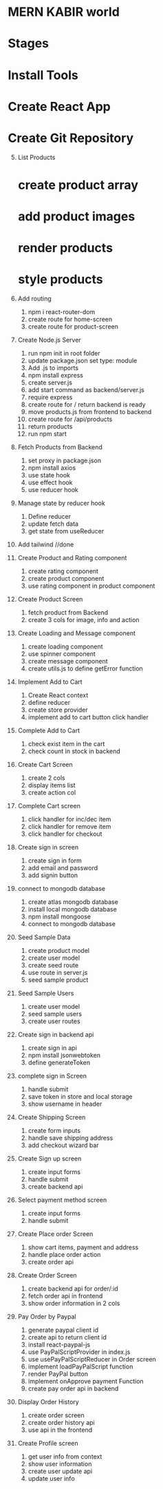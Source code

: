 # MERN KABIR world

# Stages

# Install Tools

# Create React App

# Create Git Repository

5. List Products
   # create product array
   # add product images
   # render products
   # style products
6. Add routing

   1. npm i react-router-dom
   2. create route for home-screen
   3. create route for product-screen

7. Create Node.js Server

   1. run npm init in root folder
   2. update package.json set type: module
   3. Add .js to imports
   4. npm install express
   5. create server.js
   6. add start command as backend/server.js
   7. require express
   8. create route for / return backend is ready
   9. move products.js from frontend to backend
   10. create route for /api/products
   11. return products
   12. run npm start

8. Fetch Products from Backend

   1. set proxy in package.json
   2. npm install axios
   3. use state hook
   4. use effect hook
   5. use reducer hook

9. Manage state by reducer hook
   1. Define reducer
   2. update fetch data
   3. get state from useReducer
10. Add tailwind //done

11. Create Product and Rating component

    1. create rating component
    2. create product component
    3. use rating component in product component

12. Create Product Screen

    1. fetch product from Backend
    2. create 3 cols for image, info and action

13. Create Loading and Message component

    1. create loading component
    2. use spinner component
    3. create message component
    4. create utils.js to define getError function

14. Implement Add to Cart

    1. Create React context
    2. define reducer
    3. create store provider
    4. implement add to cart button click handler

15. Complete Add to Cart

    1. check exist item in the cart
    2. check count in stock in backend

16. Create Cart Screen

    1. create 2 cols
    2. display items list
    3. create action col

17. Complete Cart screen

    1. click handler for inc/dec item
    2. click handler for remove item
    3. click handler for checkout

18. Create sign in screen

    1. create sign in form
    2. add email and password
    3. add signin button

19. connect to mongodb database

    1. create atlas mongodb database
    2. install local mongodb database
    3. npm install mongoose
    4. connect to mongodb database

20. Seed Sample Data

    1. create product model
    2. create user model
    3. create seed route
    4. use route in server.js
    5. seed sample product

21. Seed Sample Users

    1. create user model
    2. seed sample users
    3. create user routes

22. Create sign in backend api

    1. create sign in api
    2. npm install jsonwebtoken
    3. define generateToken

23. complete sign in Screen

    1. handle submit
    2. save token in store and local storage
    3. show username in header

24. Create Shipping Screen
    1. create form inputs
    2. handle save shipping address
    3. add checkout wizard bar
25. Create Sign up screen

    1. create input forms
    2. handle submit
    3. create backend api

26. Select payment method screen

    1. create input forms
    2. handle submit

27. Create Place order Screen

    1. show cart items, payment and address
    2. handle place order action
    3. create order api

28. Create Order Screen

    1. create backend api for order/:id
    2. fetch order api in frontend
    3. show order information in 2 cols

29. Pay Order by Paypal

    1. generate paypal client id
    2. create api to return client id
    3. install react-paypal-js
    4. use PayPalScriptProvider in index.js
    5. use usePayPalScriptReducer in Order screen
    6. implement loadPayPalScript function
    7. render PayPal button
    8. implement onApprove payment Function
    9. create pay order api in backend

30. Display Order History
    1. create order screen
    2. create order history api
    3. use api in the frontend
31. Create Profile screen
    1. get user info from context
    2. show user information
    3. create user update api
    4. update user info

